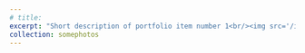 ```yaml
---
# title: 
excerpt: "Short description of portfolio item number 1<br/><img src='/images/500x300.png'>"
collection: somephotos
---
```

